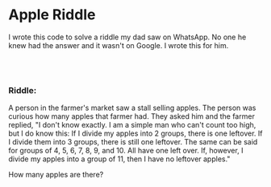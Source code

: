 <h1>Apple Riddle</h1>
<p> I wrote this code to solve a riddle my dad saw on WhatsApp. No one he knew had the answer and it wasn't on Google. I wrote this for him.</p>
<br></br>
<h3>Riddle:</h3>
<p>A person in the farmer's market saw a stall selling apples. The person was curious how many apples that farmer had. They asked him
and the farmer replied, "I don't know exactly. I am a simple man who can't count too high, but I do know this: 
If I divide my apples into 2 groups, there is one leftover. If I divide them into 3 groups, there is still one leftover. 
The same can be said for groups of 4, 5, 6, 7, 8, 9, and 10. All have one left over. If, however, I divide my apples into a group of 11, 
then I have no leftover apples."</p>
<p>How many apples are there?</p>
